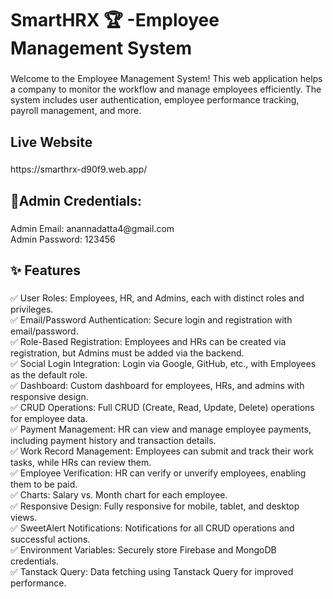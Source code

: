 <h1 align="left">SmartHRX 🏆 -Employee Management System</h1>

###

<p align="left">Welcome to the Employee Management System! This web application helps a company to monitor the workflow and manage employees efficiently. The system includes user authentication, employee performance tracking, payroll management, and more.</p>

###

<h2 align="left">Live Website</h2>

###

<p align="left">https://smarthrx-d90f9.web.app/</p>

###

<h2 align="left">📜Admin Credentials:</h2>

###

<p align="left">Admin Email: anannadatta4@gmail.com<br>Admin Password: 123456</p>

###

<h2 align="left">✨ Features</h2>

###

<p align="left">✅ User Roles: Employees, HR, and Admins, each with distinct roles and privileges.<br>✅ Email/Password Authentication: Secure login and registration with email/password.<br>✅ Role-Based Registration: Employees and HRs can be created via registration, but Admins must be added via the backend.<br>✅ Social Login Integration: Login via Google, GitHub, etc., with Employees as the default role.<br>✅ Dashboard: Custom dashboard for employees, HRs, and admins with responsive design.<br>✅ CRUD Operations: Full CRUD (Create, Read, Update, Delete) operations for employee data.<br>✅ Payment Management: HR can view and manage employee payments, including payment history and transaction details.<br>✅ Work Record Management: Employees can submit and track their work tasks, while HRs can review them.<br>✅ Employee Verification: HR can verify or unverify employees, enabling them to be paid.<br>✅ Charts: Salary vs. Month chart for each employee.<br>✅ Responsive Design: Fully responsive for mobile, tablet, and desktop views.<br>✅ SweetAlert Notifications: Notifications for all CRUD operations and successful actions.<br>✅ Environment Variables: Securely store Firebase and MongoDB credentials.<br>✅ Tanstack Query: Data fetching using Tanstack Query for improved performance.</p>

###
